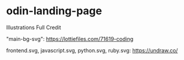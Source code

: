 # odin-landing-page

Illustrations Full Credit


"main-bg-svg":
https://lottiefiles.com/71619-coding

frontend.svg, javascript.svg, python.svg, ruby.svg:
https://undraw.co/

